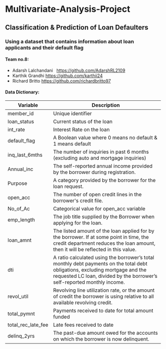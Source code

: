 # Multivariate-Analysis-Project

## Classification & Prediction of Loan Defaulters

### Using a dataset that contains information about loan applicants and their default flag 

#### Team no.8:  
* Adarsh Lalchandani    &nbsp;       https://github.com/AdarshRL2109
* Karthik Grandhi              https://github.com/karthii24
* Richard Britto               https://github.com/richardbritto97

#### Data Dictionary:

Variable | Description
------------ | -------------
member_id | Unique identifier
loan_status | Current status of the loan
int_rate | Interest Rate on the loan
default_flag | A Boolean value where 0 means no default & 1 means default
inq_last_6mths | The number of inquiries in past 6 months (excluding auto and mortgage inquiries)
Annual_inc | The self-reported annual income provided by the borrower during registration.
Purpose | A category provided by the borrower for the loan request. 
open_acc | The number of open credit lines in the borrower's credit file.
No_of_Ac | Categorical value for open_acc variable
emp_length | The job title supplied by the Borrower when applying for the loan.
loan_amnt | The listed amount of the loan applied for by the borrower. If at some point in time, the credit department reduces the loan amount, then it will be reflected in this value.
dti | A ratio calculated using the borrower’s total monthly debt payments on the total debt obligations, excluding mortgage and the requested LC loan, divided by the borrower’s self-reported monthly income.
revol_util | Revolving line utilization rate, or the amount of credit the borrower is using relative to all available revolving credit.
total_pymnt | Payments received to date for total amount funded
total_rec_late_fee | Late fees received to date
delinq_2yrs | The past-due amount owed for the accounts on which the borrower is now delinquent.

